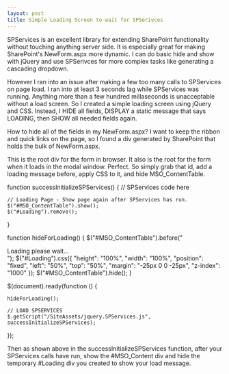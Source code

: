 ```yaml
---
layout: post
title: Simple Loading Screen to wait for SPSerivces
---
```


SPServices is an excellent library for extending SharePoint functionality without touching anything server side.  It is especially great for making SharePoint's NewForm.aspx more dynamic.  I can do basic hide and show with jQuery and use SPSerivces for more complex tasks like generating a cascading dropdown.  

However I ran into an issue after making a few too many calls to SPServices on page load.  I ran into at least 3 seconds lag while SPServices was running.  Anything more than a few hundred millaseconds is unacceptable without a load screen.  So I created a simple loading screen using jQuery and CSS.  Instead, I HIDE all fields, DISPLAY a static message that says LOADING, then SHOW all needed fields again.

How to hide all of the fields in my NewForm.aspx?  I want to keep the ribbon and quick links on the page, so I found a div generated by SharePoint that holds the bulk of NewForm.aspx.
<div class="s4-ca s4-ca-dlgNoRibbon" id="MSO_ContentTable">
This is the root div for the form in browser.  It also is the root for the form when it loads in the modal window.  Perfect.  So simply grab that id, add a loading message before, apply CSS to it, and hide MSO_ContentTable. 

function successInitializeSPServices() {
	// SPServices code here

	// Loading Page - Show page again after SPServices has run.
    $("#MSO_ContentTable").show();
    $("#Loading").remove();
}

function hideForLoading() {
    $("#MSO_ContentTable").before("<div id='Loading'>Loading please wait...</div>");
    $("#Loading").css({
        "height": "100%",
        "width": "100%",
        "position": "fixed",
        "left": "50%",
        "top": "50%",
        "margin": "-25px 0 0 -25px",
        "z-index": "1000"
    });
    $("#MSO_ContentTable").hide();
}

$(document).ready(function () {

    hideForLoading();

    // LOAD SPSERVICES
    $.getScript("/SiteAssets/jquery.SPServices.js", successInitializeSPServices);
});


Then as shown above in the successInitializeSPServices function, after your SPServices calls have run, show the #MSO_Content div and hide the temporary #Loading div you created to show your load message.